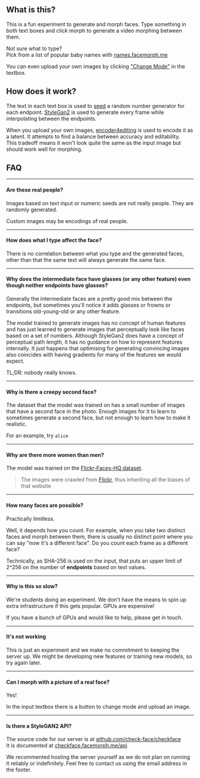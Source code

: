 ## What is this?
This is a fun experiment to generate and morph faces.
Type something in both text boxes and click morph to generate a video morphing between them.

Not sure what to type?  
Pick from a list of popular baby names with [names.facemorph.me](https://names.facemorph.me/)

<!-- openChangeMode function is in index.html -->
You can even upload your own images by clicking
<a href="#" role="button" onclick="return openChangeMode();">"Change Mode"</a>
in the textbox.

## How does it work?

The text in each text box is used to [seed](https://en.wikipedia.org/wiki/Random_seed) a random number generator
for each endpoint. [StyleGan2](https://github.com/NVlabs/stylegan2) is used to generate every frame while interpolating
between the endpoints.

When you upload your own images, [encoder4editing](https://github.com/omertov/encoder4editing) is used to encode it as a latent.
It attempts to find a balance between accuracy and editability.  
This tradeoff means it won't look quite the same as the input
image but should work well for morphing.

## FAQ

---

#### Are these real people?
Images based on text input or numeric seeds are not really people. They are randomly generated.

Custom images may be encodings of real people.

---

#### How does what I type affect the face?
There is no correlation between what you type and the generated faces, other than that the same text will always generate the same face.

---

#### Why does the intermediate face have glasses (or any other feature) even though neither endpoints have glasses?
Generally the intermediate faces are a pretty good mix between the endpoints, but sometimes you'll notice it adds
glasses or frowns or transitions old-young-old or any other feature.

The model trained to generate images has no concept of human features and has just learned to generate images that
perceptually look like faces based on a set of numbers. Although StyleGan2 does have a concept of perceptual path length,
it has no guidance on how to represent features internally. It just happens that optimising for generating convincing images
also coincides with having gradients for many of the features we would expect.

TL;DR: nobody really knows.

---

#### Why is there a creepy second face?
The dataset that the model was trained on has a small number of images that have a second face in the photo.
Enough images for it to learn to sometimes generate a second face, but not enough to learn how to make it realistic.

For an example, try <code>alice</code>

---

#### Why are there more women than men?
The model was trained on the [Flickr-Faces-HQ dataset](https://github.com/NVlabs/ffhq-dataset).
> The images were crawled from [Flickr](https://www.flickr.com/), thus inheriting all the biases of that website

---

#### How many faces are possible?

Practically limitless.

Well, it depends how you count. For example, when you take two distinct faces and morph between them,
there is usually no distinct point where you can say "now it's a different face".
Do you count each frame as a different face?

Technically, as SHA-256 is used on the input, that puts an upper limit of 2^256 on the number of
**endpoints** based on text values. 

---

#### Why is this so slow?
We're students doing an experiment. We don't have the means to spin up extra infrastructure if this gets popular.
GPUs are expensive!

If you have a bunch of GPUs and would like to help, please get in touch.

---

#### It's not working
This is just an experiment and we make no commitment to keeping the server up. We might be developing new features
or training new models, so try again later.

---

#### Can I morph with a picture of a real face?
Yes!

In the input textbox there is a button to change mode and upload an image.

---

#### Is there a StyleGAN2 API?
The source code for our server is at [github.com/check-face/checkface](https://github.com/check-face/checkface)  
It is documented at [checkface.facemorph.me/api](https://checkface.facemorph.me/api)
<!-- or at https://github.com/check-face/checkface/blob/master/docs/api.md -->

We recommented hosting the server yourself as we do not plan on running it reliably or indefinitely.
Feel free to contact us using the email address in the footer.
